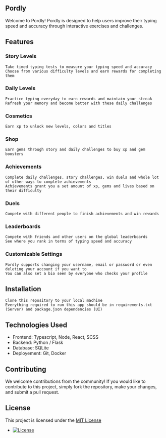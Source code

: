## Pordly

Welcome to Pordly! Pordly is designed to help users improve their typing speed and accuracy through interactive exercises and challenges.

## Features

### Story Levels

    Take timed typing tests to measure your typing speed and accuracy
    Choose from various difficulty levels and earn rewards for completing them

### Daily Levels

    Practice typing everyday to earn rewards and maintain your streak
    Refresh your memory and become better with these daily challenges

### Cosmetics

    Earn xp to unlock new levels, colors and titles

### Shop

    Earn gems through story and daily challenges to buy xp and gem boosters

### Achievements

    Complete daily challenges, story challenges, win duels and whole lot of other ways to complete achievements
    Achievements grant you a set amount of xp, gems and lives based on their difficulty

### Duels

    Compete with different people to finish achievements and win rewards 

### Leaderboards

    Compete with friends and other users on the global leaderboards
    See where you rank in terms of typing speed and accuracy

### Customizable Settings

    Pordly supports changing your username, email or password or even deleting your account if you want to
    You can also set a bio seen by everyone who checks your profile

## Installation

    Clone this repository to your local machine
    Everything required to run this app should be in requirements.txt (Server) and package.json dependencies (UI)

## Technologies Used

- Frontend: Typescript, Node, React, SCSS
- Backend: Python / Flask
- Database: SQLite
- Deployement: Git, Docker

## Contributing

We welcome contributions from the community! If you would like to contribute to this project, simply fork the repository, make your changes, and submit a pull request.

## License

This project is licensed under the [MIT License](https://opensource.org/licenses/MIT)

- [![License](https://img.shields.io/badge/license-MIT-blue.svg)](https://opensource.org/licenses/MIT)

